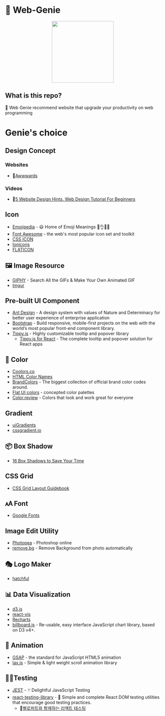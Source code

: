 # 🧞 Web-Genie

<p align="center">
  <img src="https://emojipedia-us.s3.dualstack.us-west-1.amazonaws.com/thumbs/120/facebook/158/genie_1f9de.png" width="200px"/>
</p>

## What is this repo?

🧞 Web Genie recommend website that upgrade your productivity on web programming

# Genie's choice

## Design Concept
### Websites
- 📜[Awwwards](https://www.awwwards.com/)
### Videos
- 🎥[5 Website Design Hints. Web Design Tutorial For Beginners](https://www.youtube.com/watch?v=j2G1IUpRiPY)

## Icon
- [Emojipedia](https://emojipedia.org/) - 😃 Home of Emoji Meanings 💁👌🎍😍
- [Font Awesome](https://fontawesome.com/) - the web's most popular icon set and toolkit
- [CSS ICON](https://cssicon.space/#/)
- [Ionicons](https://ionicons.com/)
- [FLATICON](https://www.flaticon.com)

## 🖼️ Image Resource
- [GIPHY](https://giphy.com/) - Search All the GIFs & Make Your Own Animated GIF
- [Imgur](https://imgur.com/)

## Pre-built UI Component
- [Ant Design](https://ant.design/) - A design system with values of Nature and Determinacy for better user experience of enterprise application
- [Bootstrap](https://getbootstrap.com/) - Build responsive, mobile-first projects on the web with the world’s most popular front-end component library.
- [Tippy.js](https://github.com/atomiks/tippyjs) - Highly customizable tooltip and popover library
  - [Tippy.js for React](https://github.com/atomiks/tippy.js-react) - The complete tooltip and popover solution for React apps



## 🌈 Color
- [Coolors.co](https://coolors.co)
- [HTML Color Names](https://www.w3schools.com/colors/colors_names.asp)
- [BrandColors](https://brandcolors.net/) - The biggest collection of official brand color codes around.
- [Flat UI colors](https://flatuicolors.com/) - concepted color palettes
- [Color.review](https://color.review/) - Colors that look and work great for everyone

## Gradient
- [uiGradients](https://uigradients.com/)
- [cssgradient.io](https://cssgradient.io/)

## 📦 Box Shadow
- [16 Box Shadows to Save Your Time](http://cssdeck.com/labs/16-box-shadows-to-save-your-time/)

## CSS Grid
- [CSS Grid Layout Guidebook](https://uid.gitbook.io/css-grid)

## 🗚 Font
- [Google Fonts](https://fonts.google.com)

## Image Edit Utility
- [Photopea](https://www.photopea.com/) - Photoshop online
- [remove.bg](https://www.remove.bg/) - Remove Background from photo automatically

## 🎭 Logo Maker
- [hatchful](https://hatchful.shopify.com/)

## 📊 Data Visualization
- [d3.js](https://d3js.org/)
- [react-vis](https://d3js.org/)
- [Recharts](http://recharts.org/en-US/)
- [billboard.js](https://naver.github.io/billboard.js/) - Re-usable, easy interface JavaScript chart library, based on D3 v4+.

## 💫 Animation
- [GSAP](https://greensock.com/gsap) - the standard for JavaScript HTML5 animation
- [lax.js](https://github.com/alexfoxy/laxxx) - Simple & light weight scroll animation library

## 👨‍🔬Testing
- [JEST](https://github.com/facebook/jest) - 🃏 Delightful JavaScript Testing
- [react-testing-library](https://github.com/testing-library/react-testing-library) - 🐐 Simple and complete React DOM testing utilities that encourage good testing practices.
  - 📜[벨로퍼트와 함께하는 리액트 테스팅](https://velog.io/@velopert/series/react-testing)

